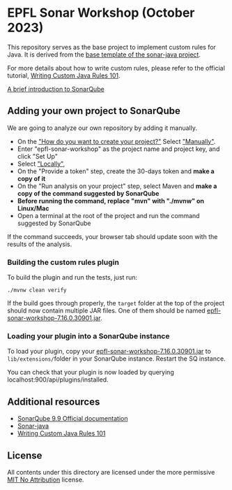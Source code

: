 # EPFL Sonar Workshop (October 2023)

This repository serves as the base project to implement custom rules for Java.
It is derived from the [base template of the sonar-java project](https://github.com/SonarSource/sonar-java/tree/1947bdb5bec965afcee43087febf32245cb06253/docs/java-custom-rules-example).

For more details about how to write custom rules, please refer to the official tutorial, [Writing Custom Java Rules 101](https://github.com/SonarSource/sonar-java/blob/1947bdb5bec965afcee43087febf32245cb06253/docs/CUSTOM_RULES_101.md).

[A brief introduction to SonarQube](docs/sonarqube-101.md)

## Adding your own project to SonarQube

We are going to analyze our own repository by adding it manually.

- On the ["How do you want to create your project?"](http://localhost:9000/projects/create) Select ["Manually"](http://localhost:9000/projects/create?mode=manual).
- Enter "epfl-sonar-workshop" as the project name and project key, and click "Set Up"
- Select ["Locally"](http://localhost:9000/dashboard?id=epfl-sonar-workshop&selectedTutorial=local),
- On the "Provide a token" step, create the 30-days token and __make a copy of it__
- On the "Run analysis on your project" step, select Maven and __make a copy of the command suggested by SonarQube__
- __Before running the command, replace "mvn" with "./mvnw" on Linux/Mac__
- Open a terminal at the root of the project and run the command suggested by SonarQube

If the command succeeds, your browser tab should update soon with the results of the analysis.

### Building the custom rules plugin

To build the plugin and run the tests, just run:

```shell
./mvnw clean verify
```

If the build goes through properly, the `target` folder at the top of the project should now contain multiple JAR files.
One of them should be named [epfl-sonar-workshop-7.16.0.30901.jar](target%2Fepfl-sonar-workshop-7.16.0.30901.jar).

### Loading your plugin into a SonarQube instance

To load your plugin, copy your [epfl-sonar-workshop-7.16.0.30901.jar](target%2Fepfl-sonar-workshop-7.16.0.30901.jar) to `lib/extensions/`folder in your SonarQube instance.
Restart the SQ instance.

You can check that your plugin is now loaded by querying localhost:900/api/plugins/installed.

## Additional resources

- [SonarQube 9.9 Official documentation](https://docs.sonarsource.com/sonarqube/9.9)
- [Sonar-java](https://github.com/SonarSource/sonar-java)
- [Writing Custom Java Rules 101](https://github.com/SonarSource/sonar-java/blob/1947bdb5bec965afcee43087febf32245cb06253/docs/CUSTOM_RULES_101.md)

## License

All contents under this directory are licensed under the more permissive [MIT No Attribution](LICENSE.txt) license.
